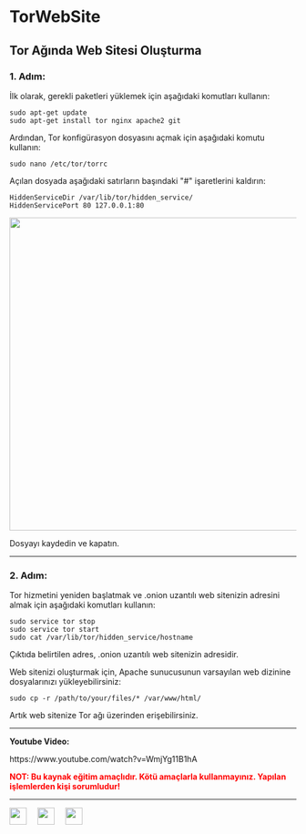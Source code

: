 # TorWebSite
<h2>Tor Ağında Web Sitesi Oluşturma</h2>
<h3>1. Adım:</h3>
<p>İlk olarak, gerekli paketleri yüklemek için aşağıdaki komutları kullanın:</p>
<pre><code>sudo apt-get update
sudo apt-get install tor nginx apache2 git</code></pre>
<p>Ardından, Tor konfigürasyon dosyasını açmak için aşağıdaki komutu kullanın:</p>
<pre><code>sudo nano /etc/tor/torrc</code></pre>
<p>Açılan dosyada aşağıdaki satırların başındaki "#" işaretlerini kaldırın:</p>
<pre><code>HiddenServiceDir /var/lib/tor/hidden_service/
HiddenServicePort 80 127.0.0.1:80</code></pre>
<img src="https://user-images.githubusercontent.com/72278651/226324171-838c7a10-e1ef-452b-9003-60e13d2a6e44.png" width="550" />
<p>Dosyayı kaydedin ve kapatın.</p>
<hr>
<h3>2. Adım:</h3>
<p>Tor hizmetini yeniden başlatmak ve .onion uzantılı web sitenizin adresini almak için aşağıdaki komutları kullanın:</p>
<pre><code>sudo service tor stop
sudo service tor start
sudo cat /var/lib/tor/hidden_service/hostname</code></pre>
<p>Çıktıda belirtilen adres, .onion uzantılı web sitenizin adresidir.</p>
<p>Web sitenizi oluşturmak için, Apache sunucusunun varsayılan web dizinine dosyalarınızı yükleyebilirsiniz:</p>
<pre><code>sudo cp -r /path/to/your/files/* /var/www/html/</code></pre>
<p>Artık web sitenize Tor ağı üzerinden erişebilirsiniz.</p>
<hr>
<b>Youtube Video:</b>

<p>https://www.youtube.com/watch?v=WmjYg11B1hA</p>
<b style='color:red;'>NOT: Bu kaynak eğitim amaçlıdır. Kötü amaçlarla kullanmayınız. Yapılan işlemlerden kişi sorumludur!</b>

<hr>
<a href="https://instagram.com/_brkbyrktr"><img src="https://upload.wikimedia.org/wikipedia/commons/thumb/e/e7/Instagram_logo_2016.svg/2048px-Instagram_logo_2016.svg.png" width="30" height="30" /></a>
<a href="https://www.linkedin.com/in/brkbyrktr/" style="margin-left:15px; margin-right:15px;"><img src="https://cdn-icons-png.flaticon.com/512/174/174857.png" width="30" height="30" /></a>
<a href="https://twitter.com/4805bayraktar"><img src="https://upload.wikimedia.org/wikipedia/commons/thumb/4/4f/Twitter-logo.svg/2491px-Twitter-logo.svg.png" width="30" height="30" /></a>
